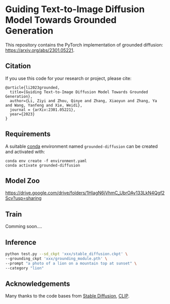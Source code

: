 # Guiding Text-to-Image Diffusion Model Towards Grounded Generation

This repository contains the PyTorch implementation of grounded diffusion: https://arxiv.org/abs/2301.05221.

## Citation
If you use this code for your research or project, please cite:

	@article{li2023grounded,
	  title={Guiding Text-to-Image Diffusion Model Towards Grounded Generation},
	  author={Li, Ziyi and Zhou, Qinye and Zhang, Xiaoyun and Zhang, Ya and Wang, Yanfeng and Xie, Weidi},
	  journal = {arXiv:2301.05221},
	  year={2023}
	}

## Requirements
A suitable [conda](https://conda.io/) environment named `grounded-diffusion` can be created
and activated with:

```
conda env create -f environment.yaml
conda activate grounded-diffusion
```

## Model Zoo

https://drive.google.com/drive/folders/1HlagN6jVhmC_UbrOAy133LkN4Qgf2Scv?usp=sharing

## Train

Comming soon....

## Inference
```bash
python test.py --sd_ckpt 'xxx/stable_diffusion.ckpt' \
--grounding_ckpt 'xxx/grounding_module.pth' \
--prompt "a photo of a lion on a mountain top at sunset" \
--category "lion"

```

## Acknowledgements
Many thanks to the code bases from [Stable Diffusion](https://github.com/CompVis/stable-diffusion), [CLIP](https://github.com/openai/CLIP).
